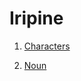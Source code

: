 # Iripine



1. [Characters](https://lievrenard.github.io/LievRenard/Iripine/Alphabet)

2. [Noun](https://lievrenard.github.io/LievRenard/Iripine/Noun)
